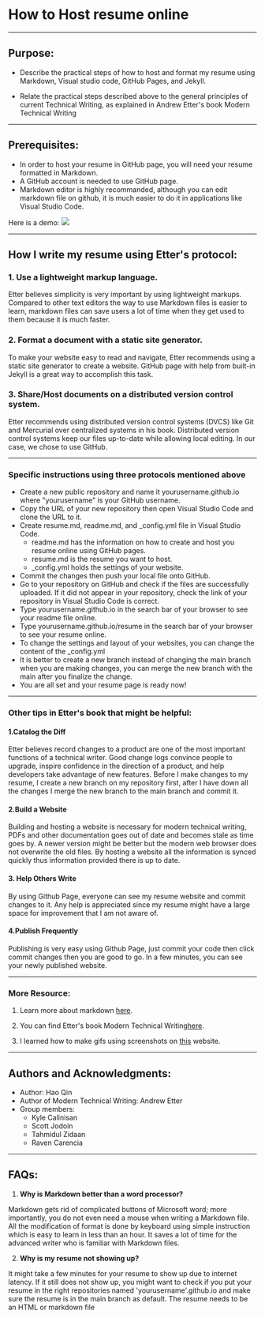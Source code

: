# How to Host resume online
--------------------------------------------

## Purpose: 

- Describe the practical steps of how to host and format my resume using Markdown, Visual studio code, GitHub Pages, and Jekyll.  

- Relate the practical steps described above to the general principles of current Technical Writing, as explained in Andrew Etter's book Modern Technical Writing 

---------------------------------------------


## Prerequisites:
- In order to host your resume in GitHub page, you will need your resume formatted in Markdown.
- A GitHub account is needed to use GitHub page.
- Markdown editor is highly recommanded, although you can edit markdown file on github, it is much easier to do it in applications like Visual Studio Code.

Here is a demo:
![](https://github.com/qinh3uofm/qinh3uofm.github.io/blob/main/ezgif.com-gif-maker.gif)

---------------------------------------------


## How I write my resume using Etter's protocol:

### 1. Use a lightweight markup language.
Etter believes simplicity is very important by using lightweight markups. Compared to other text editors the way to use Markdown files is easier to learn, markdown files can save users a lot of time when they get used to them because it is much faster. 

### 2. Format a document with a static site generator.
To make your website easy to read and navigate, Etter recommends using a static site generator to create a website. GitHub page with help from built-in Jekyll is a great way to accomplish this task.

### 3. Share/Host documents on a distributed version control system.
Etter recommends using distributed version control systems (DVCS) like Git and Mercurial over centralized systems in his book. Distributed version control systems keep our files up-to-date while allowing local editing. In our case, we chose to use GitHub.

-------------------------------------------------

### Specific instructions using three protocols mentioned above
- Create a new public repository and name it yourusername.github.io where "yourusername" is your GitHub username.
- Copy the URL of your new repository then open Visual Studio Code and clone the URL to it.
- Create resume.md, readme.md, and _config.yml file in Visual Studio Code.
   - readme.md has the information on how to create and host you resume online using GitHub pages.
   - resume.md is the resume you want to host.
   - _config.yml holds the settings of your website.
- Commit the changes then push your local file onto GitHub.
- Go to your repository on GitHub and check if the files are successfully uploaded. If it did not appear in your repository, check the link of your repository in Visual Studio Code is correct.
- Type yourusername.github.io in the search bar of your browser to see your readme file online.
- Type yourusername.github.io/resume in the search bar of your browser to see your resume online.
- To change the settings and layout of your websites, you can change the content of the _config.yml
- It is better to create a new branch instead of changing the main branch when you are making changes, you can merge the new branch with the main after you finalize the change.
- You are all set and your resume page is ready now!

---------------------------------------------


### Other tips in Etter's book that might be helpful:

#### 1.Catalog the Diff
Etter believes record changes to a product are one of the most important functions of a technical writer. Good change logs convince people to upgrade, inspire confidence in the direction of a product, and help developers take advantage of new features. Before I make changes to my resume, I create a new branch on my repository first, after I have down all the changes I merge the new branch to the main branch and commit it.

#### 2.Build a Website
Building and hosting a website is necessary for modern technical writing, PDFs and other documentation goes out of date and becomes stale as time goes by. A newer version might be better but the modern web browser does not overwrite the old files. By hosting a website all the information is synced quickly thus information provided there is up to date.

#### 3. Help Others Write
By using Github Page, everyone can see my resume website and commit changes to it. Any help is appreciated since my resume might have a large space for improvement that I am not aware of.

#### 4.Publish Frequently
Publishing is very easy using Github Page, just commit your code then click commit changes then you are good to go. In a few minutes, you can see your newly published website.

---------------------------------------------

### More Resource:
1. Learn more about markdown [here](https://www.markdowntutorial.com).

2. You can find Etter's book Modern Technical Writing[here](https://github.com/qinh3uofm/qinh3uofm.github.io/blob/main/Andrew_Etter_-_Modern_Technical_Writing__An_Introduction_to_Software_Documentation_2016.epub).

3. I learned how to make gifs using screenshots on [this](https://ezgif.com/maker) website.

---------------------------------------------


## Authors and Acknowledgments:

- Author: Hao Qin
- Author of Modern Technical Writing: Andrew Etter
- Group members:
   - Kyle Calinisan
   - Scott Jodoin
   - Tahmidul Zidaan
   - Raven Carencia

---------------------------------------------


## FAQs:
1. **Why is Markdown better than a word processor?**

Markdown gets rid of complicated buttons of Microsoft word; more importantly, you do not even need a mouse when writing a Markdown file. All the modification of format is done by keyboard using simple instruction which is easy to learn in less than an hour. It saves a lot of time for the advanced writer who is familiar with Markdown files. 

2. **Why is my resume not showing up?**


It might take a few minutes for your resume to show up due to internet latency. If it still does not show up, you might want to check if you put your resume in the right repositories named 'yourusername'.github.io and make sure the resume is in the main branch as default. The resume needs to be an HTML or markdown file


